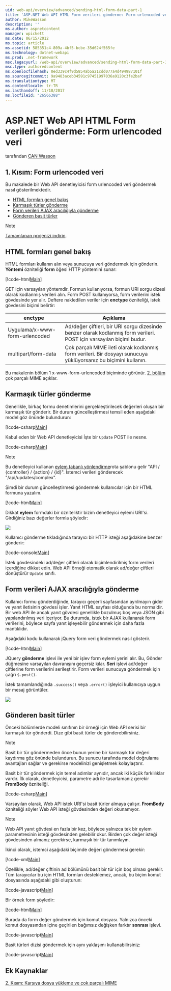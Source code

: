 ```yaml
---
uid: web-api/overview/advanced/sending-html-form-data-part-1
title: 'ASP.NET Web API HTML Form verileri gönderme: Form urlencoded veri | Microsoft Docs'
author: MikeWasson
description: ''
ms.author: aspnetcontent
manager: wpickett
ms.date: 06/15/2012
ms.topic: article
ms.assetid: 585351c4-809a-4bf5-bcbe-35d624f565fe
ms.technology: dotnet-webapi
ms.prod: .net-framework
msc.legacyurl: /web-api/overview/advanced/sending-html-form-data-part-1
msc.type: authoredcontent
ms.openlocfilehash: 0ed339c4f9d5854ab5a21cdd077a4d494987101f
ms.sourcegitcommit: 9a9483aceb34591c97451997036a9120c3fe2baf
ms.translationtype: MT
ms.contentlocale: tr-TR
ms.lasthandoff: 11/10/2017
ms.locfileid: "26566388"
---
```

<a name="sending-html-form-data-in-aspnet-web-api-form-urlencoded-data"></a>ASP.NET Web API HTML Form verileri gönderme: Form urlencoded veri
====================
tarafından [CAN Wasson](https://github.com/MikeWasson)

## <a name="part-1-form-urlencoded-data"></a>1. Kısım: Form urlencoded veri

Bu makalede bir Web API denetleyicisi form urlencoded veri göndermek nasıl gösterilmektedir.

- [HTML formları genel bakış](#overview_of_html_forms)
- [Karmaşık türler gönderme](#sending_complex_types)
- [Form verileri AJAX aracılığıyla gönderme](#sending_form_data_via_ajax)
- [Gönderen basit türler](#sending_simple_types)

> [!NOTE]
> [Tamamlanan projenizi indirin](https://code.msdn.microsoft.com/ASPNET-Web-API-Sending-a6f9d007).


<a id="overview_of_html_forms"></a>
## <a name="overview-of-html-forms"></a>HTML formları genel bakış

HTML formları kullanın alın veya sunucuya veri göndermek için gönderin. **Yöntemi** özniteliği **form** öğesi HTTP yöntemini sunar:

[!code-html[Main](sending-html-form-data-part-1/samples/sample1.html)]

GET için varsayılan yöntemdir. Formun kullanıyorsa, formun URI sorgu dizesi olarak kodlanmış verileri alın. Form POST kullanıyorsa, form verilerini istek gövdesinde yer alır. Deftere nakledilen veriler için **enctype** özniteliği, istek gövdesini biçimi belirtir:

| enctype | Açıklama |
| --- | --- |
| Uygulama/x-www-form-urlencoded | Ad/değer çiftleri, bir URI sorgu dizesinde benzer olarak kodlanmış form verileri. POST için varsayılan biçimi budur. |
| multipart/form-data | Çok parçalı MIME ileti olarak kodlanmış form verileri. Bir dosyayı sunucuya yüklüyorsanız bu biçimini kullanın. |

Bu makalenin bölüm 1 x-www-form-urlencoded biçiminde görünür. [2. bölüm](sending-html-form-data-part-2.md) çok parçalı MIME açıklar.

<a id="sending_complex_types"></a>
## <a name="sending-complex-types"></a>Karmaşık türler gönderme

Genellikle, birkaç formu denetimlerini gerçekleştirilecek değerleri oluşan bir karmaşık tür gönderir. Bir durum güncelleştirmesi temsil eden aşağıdaki model göz önünde bulundurun:

[!code-csharp[Main](sending-html-form-data-part-1/samples/sample2.cs)]

Kabul eden bir Web API denetleyicisi İşte bir `Update` POST ile nesne.

[!code-csharp[Main](sending-html-form-data-part-1/samples/sample3.cs)]

> [!NOTE]
> Bu denetleyici kullanan [eylem tabanlı yönlendirme](../web-api-routing-and-actions/routing-in-aspnet-web-api.md#routing_by_action_name)rota şablonu gelir &quot;API / {controller} / {action} / {id}&quot;. İstemci verileri gönderecek &quot;/api/updates/complex&quot;.


Şimdi bir durum güncelleştirmesi göndermek kullanıcılar için bir HTML formuna yazalım.

[!code-html[Main](sending-html-form-data-part-1/samples/sample4.html)]

Dikkat **eylem** formdaki bir özniteliktir bizim denetleyici eylemi URI'si. Girdiğiniz bazı değerler formla şöyledir:

![](sending-html-form-data-part-1/_static/image1.png)

Kullanıcı gönderme tıkladığında tarayıcı bir HTTP isteği aşağıdakine benzer gönderir:

[!code-console[Main](sending-html-form-data-part-1/samples/sample5.cmd)]

İstek gövdesindeki ad/değer çiftleri olarak biçimlendirilmiş form verileri içerdiğine dikkat edin. Web API örneği otomatik olarak ad/değer çiftleri dönüştürür `Update` sınıfı.

<a id="sending_form_data_via_ajax"></a>
## <a name="sending-form-data-via-ajax"></a>Form verileri AJAX aracılığıyla gönderme

Kullanıcı formu gönderdiğinde, tarayıcı geçerli sayfasından ayrılmayın gider ve yanıt iletisinin gövdesi işler. Yanıt HTML sayfası olduğunda bu normaldir. Bir web API ile ancak yanıt gövdesi genellikle bozulmuş boş veya JSON gibi yapılandırılmış veri içeriyor. Bu durumda, istek bir AJAX kullanarak form verilerini, böylece sayfa yanıt işleyebilir göndermek için daha fazla mantıklıdır.

Aşağıdaki kodu kullanarak jQuery form veri göndermek nasıl gösterir.

[!code-html[Main](sending-html-form-data-part-1/samples/sample6.html)]

JQuery **gönderme** işlevi ile yeni bir işlev form eylemi yerini alır. Bu, Gönder düğmesine varsayılan davranışını geçersiz kılar. **Seri** işlevi ad/değer çiftlerine form verilerini serileştirir. Form verileri sunucuya göndermek için çağrı `$.post()`.

İstek tamamlandığında `.success()` veya `.error()` işleyici kullanıcıya uygun bir mesaj görüntüler.

![](sending-html-form-data-part-1/_static/image2.png)

<a id="sending_simple_types"></a>
## <a name="sending-simple-types"></a>Gönderen basit türler

Önceki bölümlerde modeli sınıfının bir örneği için Web API serisi bir karmaşık tür gönderdi. Dize gibi basit türler de gönderebilirsiniz.

> [!NOTE]
> Basit bir tür göndermeden önce bunun yerine bir karmaşık tür değeri kaydırma göz önünde bulundurun. Bu sunucu tarafında model doğrulama avantajları sağlar ve gerekirse modelinizi genişletmek kolaylaştırır.


Basit bir tür göndermek için temel adımlar aynıdır, ancak iki küçük farklılıklar vardır. İlk olarak, denetleyicisi, parametre adı ile tasarlamanız gerekir **FromBody** özniteliği.

[!code-csharp[Main](sending-html-form-data-part-1/samples/sample7.cs?highlight=3)]

Varsayılan olarak, Web API istek URI'si basit türler almaya çalışır. **FromBody** özniteliği söyler Web API isteği gövdesinden değeri okunamıyor.

> [!NOTE]
> Web API yanıt gövdesi en fazla bir kez, böylece yalnızca tek bir eylem parametresinin isteği gövdesinden gelebilir okur. Birden çok değer isteği gövdesinden almanız gerekirse, karmaşık bir tür tanımlayın.


İkinci olarak, istemci aşağıdaki biçimde değeri göndermesi gerekir:

[!code-xml[Main](sending-html-form-data-part-1/samples/sample8.xml)]

Özellikle, ad/değer çiftinin ad bölümünü basit bir tür için boş olması gerekir. Tüm tarayıcılar bu için HTML formları desteklemez, ancak, bu biçim komut dosyasında aşağıdaki gibi oluşturun:

[!code-javascript[Main](sending-html-form-data-part-1/samples/sample9.js)]

Bir örnek form şöyledir:

[!code-html[Main](sending-html-form-data-part-1/samples/sample10.html)]

Burada da form değer göndermek için komut dosyası. Yalnızca önceki komut dosyasından içine geçirilen bağımsız değişken farktır **sonrası** işlevi.

[!code-javascript[Main](sending-html-form-data-part-1/samples/sample11.js?highlight=2)]

Basit türleri dizisi göndermek için aynı yaklaşımı kullanabilirsiniz:

[!code-javascript[Main](sending-html-form-data-part-1/samples/sample12.js)]

## <a name="additional-resources"></a>Ek Kaynaklar

[2. Kısım: Karşıya dosya yükleme ve çok parçalı MIME](sending-html-form-data-part-2.md)
